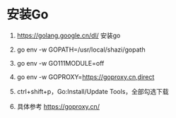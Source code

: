 # 安装Go

1. https://golang.google.cn/dl/ 安装go

2. go env -w GOPATH=/usr/local/shazi/gopath

3. go env -w GO111MODULE=off

4. go env -w GOPROXY=https://goproxy.cn,direct

5. ctrl+shift+p，Go:Install/Update Tools，全部勾选下载

6. 具体参考 https://goproxy.cn/
